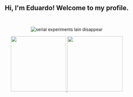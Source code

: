 <div align="center">
  <h2>Hi, I'm Eduardo! Welcome to my profile.</h2> <br>
  
  ![serial experiments lain disappear](https://media.tenor.com/oACF5Of6auIAAAAd/serial-experiments-lain-disappear.gif) <br>
  
  <a href="https://github.com/eduardofreitas2">
  <img height="180px" src="https://github-readme-stats.vercel.app/api?username=eduardofreitas2&show_icons=true&theme=dark&include_all_commits=true&count_private=true"/>
  <img height="180px" src="https://github-readme-stats.vercel.app/api/top-langs/?username=eduardofreitas2&layout=compact&langs_count=7&theme=dark&count_private=true"/>
</div>
